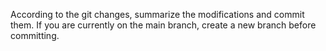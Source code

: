 <task>According to the git changes, summarize the modifications and commit them. If you are currently on the main branch, create a new branch before committing.</task>
